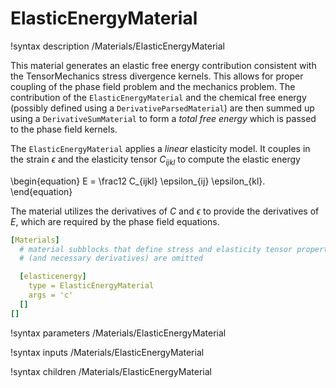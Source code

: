 
# ElasticEnergyMaterial

!syntax description /Materials/ElasticEnergyMaterial

This material generates an elastic free energy contribution consistent with the
TensorMechanics stress divergence kernels. This allows for proper coupling of
the phase field problem and the mechanics problem. The contribution of the
`ElasticEnergyMaterial` and the chemical free energy (possibly defined using a
`DerivativeParsedMaterial`) are then summed up using a `DerivativeSumMaterial`
to form a _total free energy_ which is passed to the phase field kernels.

The `ElasticEnergyMaterial` applies a _linear_ elasticity model. It couples in
the strain $\epsilon$ and the elasticity tensor $C_{ijkl}$ to compute the elastic
energy

\begin{equation}
E = \frac12 C_{ijkl} \epsilon_{ij} \epsilon_{kl}.
\end{equation}

The material utilizes the derivatives of $C$ and $\epsilon$ to provide the
derivatives of $E$, which are required by the phase field equations.

```yaml
[Materials]
  # material subblocks that define stress and elasticity tensor properties
  # (and necessary derivatives) are omitted

  [elasticenergy]
    type = ElasticEnergyMaterial
    args = 'c'
  []
[]
```

!syntax parameters /Materials/ElasticEnergyMaterial

!syntax inputs /Materials/ElasticEnergyMaterial

!syntax children /Materials/ElasticEnergyMaterial
